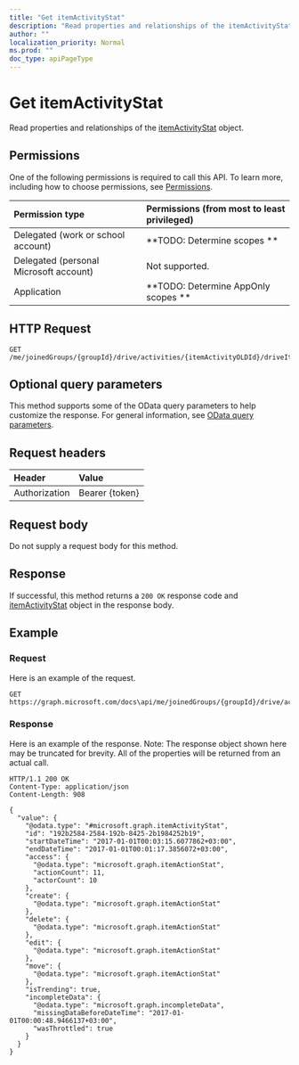 ```yaml
---
title: "Get itemActivityStat"
description: "Read properties and relationships of the itemActivityStat object."
author: ""
localization_priority: Normal
ms.prod: ""
doc_type: apiPageType
---
```


# Get itemActivityStat

Read properties and relationships of the [itemActivityStat](../resources/itemactivitystat.md) object.

## Permissions
One of the following permissions is required to call this API. To learn more, including how to choose permissions, see [Permissions](/concepts/permissions-reference.md).

|Permission type|Permissions (from most to least privileged)|
|:---|:---|
|Delegated (work or school account)|**TODO: Determine scopes **|
|Delegated (personal Microsoft account)|Not supported.|
|Application|**TODO: Determine AppOnly scopes **|

## HTTP Request
<!-- {
  "blockType": "ignored"
}
-->
``` http
GET /me/joinedGroups/{groupId}/drive/activities/{itemActivityOLDId}/driveItem/analytics/itemActivityStats/{itemActivityStatId}
```

## Optional query parameters
This method supports some of the OData query parameters to help customize the response. For general information, see [OData query parameters](/graph/query-parameters).

## Request headers
|Header|Value|
|:---|:---|
|Authorization|Bearer {token}|

## Request body
Do not supply a request body for this method.

## Response
If successful, this method returns a `200 OK` response code and [itemActivityStat](../resources/itemactivitystat.md) object in the response body.

## Example

### Request
Here is an example of the request.
<!-- {
  "blockType": "request",
  "name": "get_itemactivitystat"
}
-->
``` http
GET https://graph.microsoft.com/docs\api/me/joinedGroups/{groupId}/drive/activities/{itemActivityOLDId}/driveItem/analytics/itemActivityStats/{itemActivityStatId}
```

### Response
Here is an example of the response. Note: The response object shown here may be truncated for brevity. All of the properties will be returned from an actual call.
<!-- {
  "blockType": "response",
  "truncated": true,
  "@odata.type": "microsoft.graph.itemActivityStat"
}
-->
``` http
HTTP/1.1 200 OK
Content-Type: application/json
Content-Length: 908

{
  "value": {
    "@odata.type": "#microsoft.graph.itemActivityStat",
    "id": "192b2584-2584-192b-8425-2b1984252b19",
    "startDateTime": "2017-01-01T00:03:15.6077862+03:00",
    "endDateTime": "2017-01-01T00:01:17.3856072+03:00",
    "access": {
      "@odata.type": "microsoft.graph.itemActionStat",
      "actionCount": 11,
      "actorCount": 10
    },
    "create": {
      "@odata.type": "microsoft.graph.itemActionStat"
    },
    "delete": {
      "@odata.type": "microsoft.graph.itemActionStat"
    },
    "edit": {
      "@odata.type": "microsoft.graph.itemActionStat"
    },
    "move": {
      "@odata.type": "microsoft.graph.itemActionStat"
    },
    "isTrending": true,
    "incompleteData": {
      "@odata.type": "microsoft.graph.incompleteData",
      "missingDataBeforeDateTime": "2017-01-01T00:00:48.9466137+03:00",
      "wasThrottled": true
    }
  }
}
```

